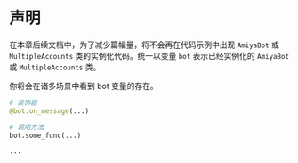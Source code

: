 # 声明

在本章后续文档中，为了减少篇幅量，将不会再在代码示例中出现 `AmiyaBot` 或 `MultipleAccounts`
类的实例化代码。统一以变量 `bot` 表示已经实例化的 `AmiyaBot` 或 `MultipleAccounts` 类。

你将会在诸多场景中看到 bot 变量的存在。

```python
# 装饰器
@bot.on_message(...)

# 调用方法
bot.some_func(...)

...
```
